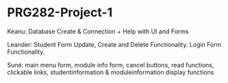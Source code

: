 # PRG282-Project-1


Keanu: Database Create & Connection + Help with UI and Forms

Leander: Student Form Update, Create and Delete Functionality. Login Form Functionality.

Suné: main menu form, module info form, cancel buttons, read functions, clickable links, studentinformation & moduleinformation display functions
